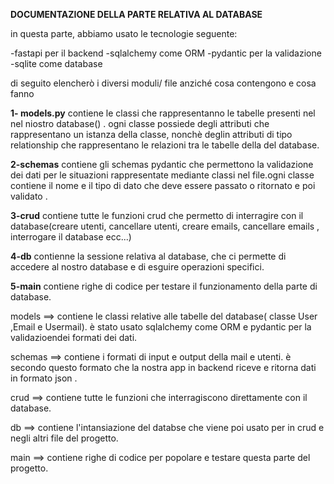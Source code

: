 **DOCUMENTAZIONE DELLA PARTE RELATIVA AL DATABASE**

in questa parte, abbiamo usato le tecnologie seguente:

-fastapi per il backend 
-sqlalchemy come ORM
-pydantic per la validazione
-sqlite come database

di seguito elencherò i diversi moduli/ file  anziché cosa contengono e cosa fanno

**1- models.py**
contiene le classi che rappresentanno le tabelle presenti nel nel niostro database() . ogni classe possiede degli attributi che rappresentano un istanza della classe, nonchè deglin attributi di tipo relationship che rappresentano le relazioni tra le tabelle della del database.

**2-schemas**
contiene gli schemas pydantic che permettono la validazione dei dati per le situazioni rappresentate mediante classi nel file.ogni classe contiene il nome e il tipo di dato che deve essere passato o ritornato e poi validato .

**3-crud**
contiene tutte le funzioni crud che permetto di interragire con il database(creare utenti, cancellare utenti, creare emails, cancellare emails , interrogare il database ecc...)

**4-db**
contienne la sessione relativa al database, che ci permette di accedere al nostro database e di esguire operazioni specifici.

**5-main**
contiene righe di codice per testare il funzionamento della parte di database.

models ==> contiene le classi relative alle tabelle del database( classe User ,Email e Usermail). è stato  usato sqlalchemy  come ORM e          pydantic per la validazioendei formati dei dati.

schemas ==> contiene i formati di input e output della mail e utenti. è secondo questo formato che la nostra app in backend riceve        e         ritorna dati in formato json .

crud ==> contiene tutte le funzioni che  interragiscono direttamente con il database.

db ==> contiene l'intansiazione del databse che viene poi usato per in crud e negli altri file del progetto.

main ==> contiene righe di codice per popolare e testare questa parte del progetto.